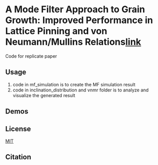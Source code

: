 # A Mode Filter Approach to Grain Growth: Improved Performance in Lattice Pinning and von Neumann/Mullins Relations[link]()

Code for replicate paper

## Usage
1. code in mf_simulation is to create the MF simulation result
2. code in inclination_distribution and vnmr folder is to analyze and visualize the generated result


## Demos




## License
[MIT](https://choosealicense.com/licenses/mit/)

## Citation
